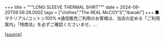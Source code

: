 +++
title = """LONG SLEEVE THERMAL SHIRT"""
date = 2024-09-20T08:56:28.000Z
tags = ["clothes","The REAL McCOY'S","Ibaraki"]
+++
■マテリアル/コットン100% ※通信販売ご利用のお客様は、当店の定める「ご利用案内」「特商法」を必ずご確認くださいませ。...

[[source]](https://the-realmccoys.ocnk.net/product/211)
